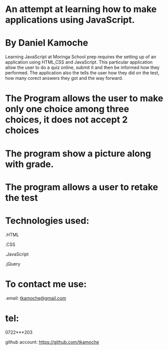 # An attempt at learning how to make applications using JavaScript.

# By Daniel Kamoche

Learning JavaScript at Moringa School prep requires the setting up of an application using HTML,CSS and JavaScript.
This particular application allow the user to do a quiz online, submit it and then be informed how they performed.
The application also the tells the user how they did on the test, how many corect answers they got and the way forward.

# The Program allows the user to make only one choice among three choices, it does not accept 2 choices

# The program show a picture along with grade.

# The program allows a user to retake the test

# Technologies used:
.HTML

.CSS

.JavaScript

.jQuery


# To contact me use:
 .email: tkamoche@gmail.com
 # tel:
 0722***203

github account: https://github.com/tkamoche